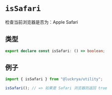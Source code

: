 # `isSafari`

检查当前浏览器是否为：Apple Safari

## 类型

```ts
export declare const isSafari: () => boolean;
```

## 例子

```ts
import { isSafari } from "@luckrya/utility";

isSafari(); // => 如果是 Safari 浏览器则返回 true
```
